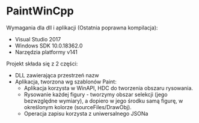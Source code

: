 # PaintWinCpp

Wymagania dla dll i aplikacji (Ostatnia poprawna kompilacja):  
 * Visual Studio 2017  
 * Windows SDK 10.0.18362.0  
 * Narzędzia platformy v141  

Projekt składa się z 2 części:  
* DLL zawierająca przestrzeń nazw
* Aplikacja, tworzona wg szablonów Paint:
  * Aplikacja korzysta w WinAPI, HDC do tworzenia obszaru rysowania.  
  * Rysowanie każdej figury - tworzymy obszar selekcji (jego bezwzględne wymiary), a dopiero w jego środku samą figurę, w określonym kolorze (sourceFiles/DrawObj).  
  * Operacja zapisu korzysta z uniwersalnego JSONa  
